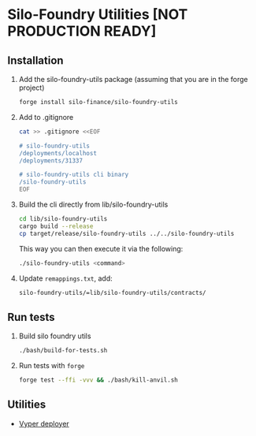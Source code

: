 # Silo-Foundry Utilities [NOT PRODUCTION READY]

## Installation

1. Add the silo-foundry-utils package (assuming that you are in the forge project)

   ```bash
   forge install silo-finance/silo-foundry-utils
   ```

1. Add to .gitignore

   ```bash
   cat >> .gitignore <<EOF

   # silo-foundry-utils
   /deployments/localhost
   /deployments/31337

   # silo-foundry-utils cli binary
   /silo-foundry-utils
   EOF
   ```

1. Build the cli directly from lib/silo-foundry-utils

   ```bash
   cd lib/silo-foundry-utils
   cargo build --release
   cp target/release/silo-foundry-utils ../../silo-foundry-utils
   ```

   This way you can then execute it via the following:

   ```bash
   ./silo-foundry-utils <command>
   ```

1. Update `remappings.txt`, add:
   ```bash
   silo-foundry-utils/=lib/silo-foundry-utils/contracts/
   ```

## Run tests

1. Build silo foundry utils

   ```bash
   ./bash/build-for-tests.sh
   ```

1. Run tests with `forge`

   ```bash
   forge test --ffi -vvv && ./bash/kill-anvil.sh
   ```

## Utilities

* [Vyper deployer](docs/vyper-depolyer.md)
